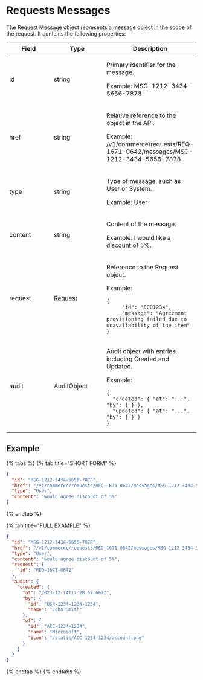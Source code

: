 # Requests Messages

The Request Message object represents a message object in the scope of the request. It contains the following properties:

<table><thead><tr><th width="119">Field</th><th width="136">Type</th><th>Description</th></tr></thead><tbody><tr><td>id</td><td>string</td><td><p>Primary identifier for the message.</p><p></p><p>Example: MSG-1212-3434-5656-7878</p></td></tr><tr><td>href</td><td>string</td><td><p>Relative reference to the object in the API. </p><p></p><p>Example: /v1/commerce/requests/REQ-1671-0642/messages/MSG-1212-3434-5656-7878</p></td></tr><tr><td>type</td><td>string</td><td><p>Type of message, such as User or System.</p><p></p><p>Example: User</p></td></tr><tr><td>content</td><td>string</td><td><p>Content of the message.</p><p></p><p>Example: I would like a discount of 5%.</p></td></tr><tr><td>request</td><td><a href="../requests/#request-object">Request</a></td><td><p>Reference to the Request object. </p><p></p><p>Example:</p><pre class="language-json" data-overflow="wrap" data-line-numbers><code class="lang-json">{
     "id": "E001234",
     "message": "Agreement provisioning failed due to unavailability of the item"
}
</code></pre></td></tr><tr><td>audit</td><td>AuditObject</td><td><p>Audit object with entries, including Created and Updated. </p><p></p><p>Example:</p><pre class="language-json" data-overflow="wrap" data-line-numbers><code class="lang-json">{
  "created": { "at": "...", "by": { } },
  "updated": { "at": "...", "by": { } }
}
</code></pre></td></tr></tbody></table>

## Example <a href="#example" id="example"></a>

{% tabs %}
{% tab title="SHORT FORM" %}
```json
{
  "id": "MSG-1212-3434-5656-7878",
  "href": "/v1/commerce/requests/REQ-1671-0642/messages/MSG-1212-3434-5656-7878",
  "type": "User",
  "content": "would agree discount of 5%"
}
```
{% endtab %}

{% tab title="FULL EXAMPLE" %}
```json
{
  "id": "MSG-1212-3434-5656-7878",
  "href": "/v1/commerce/requests/REQ-1671-0642/messages/MSG-1212-3434-5656-7878",
  "type": "User",
  "content": "would agree discount of 5%",
  "request": {
    "id": "REQ-1671-0642"
  },
  "audit": {
    "created": { 
      "at": "2023-12-14T17:28:57.667Z", 
      "by": {
        "id": "USR-1234-1234-1234",
        "name": "John Smith"
      },
      "of": {
        "id": "ACC-1234-1234",
        "name": "Microsoft",
        "icon": "/static/ACC-1234-1234/account.png"
      }
    }
  }
}
```
{% endtab %}
{% endtabs %}
